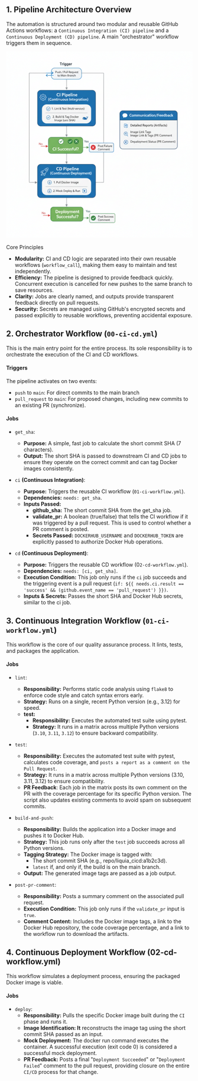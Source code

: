 ## 1. Pipeline Architecture Overview
The automation is structured around two modular and reusable GitHub Actions workflows: a `Continuous Integration (CI) pipeline` and a `Continuous Deployment (CD) pipeline`. A main "orchestrator" workflow triggers them in sequence.

![CI/CD Workflow](ci_cd_workflow.png)

Core Principles
- **Modularity:** CI and CD logic are separated into their own reusable workflows (`workflow_call`), making them easy to maintain and test independently.
- **Efficiency:** The pipeline is designed to provide feedback quickly. Concurrent execution is cancelled for new pushes to the same branch to save resources.
- **Clarity:** Jobs are clearly named, and outputs provide transparent feedback directly on pull requests.
- **Security:** Secrets are managed using GitHub's encrypted secrets and passed explicitly to reusable workflows, preventing accidental exposure.


## 2. Orchestrator Workflow (`00-ci-cd.yml`)
This is the main entry point for the entire process. Its sole responsibility is to orchestrate the execution of the CI and CD workflows.

#### Triggers
The pipeline activates on two events:
  - `push` to `main`: For direct commits to the main branch
  - `pull_request` to `main`: For proposed changes, including new commits to an existing PR (synchronize).

#### Jobs
  - `get_sha`:
    - **Purpose:** A simple, fast job to calculate the short commit SHA (7 characters).
    - **Output:** The short SHA is passed to downstream CI and CD jobs to ensure they operate on the correct commit and can tag Docker images consistently.

  - `ci` **(Continuous Integration)**:
    - **Purpose:** Triggers the reusable CI workflow (`01-ci-workflow.yml`).
    - **Dependencies:** `needs: get_sha`.
    - **Inputs Passed:** 
      - **github_sha:** The short commit SHA from the get_sha job.
      - **validate_pr:** A boolean (true/false) that tells the CI workflow if it was triggered by a pull request. This is used to control whether a PR comment is posted.
      - **Secrets Passed:** `DOCKERHUB_USERNAME` and `DOCKERHUB_TOKEN` are explicitly passed to authorize Docker Hub operations.
  
  - `cd` **(Continuous Deployment)**:
    - **Purpose:** Triggers the reusable CD workflow (0`2-cd-workflow.yml`).
    - **Dependencies:** `needs: [ci, get_sha]`.
    - **Execution Condition:** This job only runs if the `ci` job succeeds and the triggering event is a pull request (`if: ${{ needs.ci.result == 'success' && (github.event_name == 'pull_request') }})`.
    - **Inputs & Secrets:** Passes the short SHA and Docker Hub secrets, similar to the ci job.

## 3. Continuous Integration Workflow (`01-ci-workflow.yml`)

This workflow is the core of our quality assurance process. It lints, tests, and packages the application.

#### Jobs
  - `lint`:
    - **Responsibility:** Performs static code analysis using `flake8` to enforce code style and catch syntax errors early.
    - **Strategy:** Runs on a single, recent Python version (e.g., 3.12) for speed.
    - **test:**
      - **Responsibility:** Executes the automated test suite using pytest.
      - **Strategy:** It runs in a matrix across multiple Python versions (`3.10`, `3.11`, `3.12`) to ensure backward compatibility.

  - `test`:
    - **Responsibility:** Executes the automated test suite with pytest, calculates code coverage, and `posts a report as a comment on the Pull Request`.
    - **Strategy:** It runs in a matrix across multiple Python versions (3.10, 3.11, 3.12) to ensure compatibility.
    - **PR Feedback**: Each job in the matrix posts its own comment on the PR with the coverage percentage for its specific Python version. The script also updates existing comments to avoid spam on subsequent commits.

  - `build-and-push`:
    - **Responsibility:** Builds the application into a Docker image and pushes it to Docker Hub.
    - **Strategy:** This job runs only after the `test` job succeeds across all Python versions.
    - **Tagging Strategy:** The Docker image is tagged with:
      - The short commit SHA (e.g., repo/liquia_cicd:a1b2c3d).
      - `latest` if, and only if, the build is on the main branch.
    - **Output:** The generated image tags are passed as a job output.

  - `post-pr-comment`:
    - **Responsibility:** Posts a summary comment on the associated pull request.
    - **Execution Condition:** This job only runs if the `validate_pr` input is `true`.
    - **Comment Content:** Includes the Docker image tags, a link to the Docker Hub repository, the code coverage percentage, and a link to the workflow run to download the artifacts.


## 4. Continuous Deployment Workflow (02-cd-workflow.yml)
This workflow simulates a deployment process, ensuring the packaged Docker image is viable.

#### Jobs
  - `deploy`:
    - **Responsibility:** Pulls the specific Docker image built during the `CI` phase and runs it.
    - **Image Identification: It** reconstructs the image tag using the short commit SHA passed as an input.
    - **Mock Deployment:** The docker run command executes the container. A successful execution (exit code 0) is considered a successful mock deployment.
    - **PR Feedback:** Posts a final "`Deployment Succeeded`" or "`Deployment Failed`" comment to the pull request, providing closure on the entire `CI/CD` process for that change.
